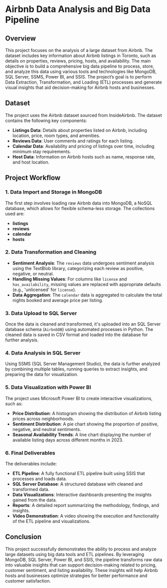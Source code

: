# Airbnb Data Analysis and Big Data Pipeline

## Overview
This project focuses on the analysis of a large dataset from Airbnb. The dataset includes key information about Airbnb listings in Toronto, such as details on properties, reviews, pricing, hosts, and availability. The main objective is to build a comprehensive big data pipeline to process, store, and analyze this data using various tools and technologies like MongoDB, SQL Server, SSMS, Power BI, and SSIS. The project’s goal is to perform Data Extraction, Transformation, and Loading (ETL) processes and generate visual insights that aid decision-making for Airbnb hosts and businesses.

## Dataset
The project uses the Airbnb dataset sourced from InsideAirbnb. The dataset contains the following key components:
- **Listings Data**: Details about properties listed on Airbnb, including location, price, room types, and amenities.
- **Reviews Data**: User comments and ratings for each listing.
- **Calendar Data**: Availability and pricing of listings over time, including minimum stay requirements.
- **Host Data**: Information on Airbnb hosts such as name, response rate, and host location.

## Project Workflow

### 1. **Data Import and Storage in MongoDB**
The first step involves loading raw Airbnb data into MongoDB, a NoSQL database, which allows for flexible schema-less storage. The collections used are:
- **listings**
- **reviews**
- **calendar**
- **hosts**

### 2. **Data Transformation and Cleaning**
- **Sentiment Analysis**: The `reviews` data undergoes sentiment analysis using the TextBlob library, categorizing each review as positive, negative, or neutral.
- **Handling Missing Values**: For columns like `license` and `has_availability`, missing values are replaced with appropriate defaults (e.g., 'unlicensed' for `license`).
- **Data Aggregation**: The `calendar` data is aggregated to calculate the total nights booked and average price per listing.

### 3. **Data Upload to SQL Server**
Once the data is cleaned and transformed, it's uploaded into an SQL Server database schema (`AirbnbDB`) using automated processes in Python. The cleaned data is saved in CSV format and loaded into the database for further analysis.

### 4. **Data Analysis in SQL Server**
Using SSMS (SQL Server Management Studio), the data is further analyzed by combining multiple tables, running queries to extract insights, and preparing the data for visualization.

### 5. **Data Visualization with Power BI**
The project uses Microsoft Power BI to create interactive visualizations, such as:
- **Price Distribution**: A histogram showing the distribution of Airbnb listing prices across neighborhoods.
- **Sentiment Distribution**: A pie chart showing the proportion of positive, negative, and neutral sentiments.
- **Seasonal Availability Trends**: A line chart displaying the number of available listing days across different months in 2023.

### 6. **Final Deliverables**
The deliverables include:
- **ETL Pipeline**: A fully functional ETL pipeline built using SSIS that processes and loads data.
- **SQL Server Database**: A structured database with cleaned and transformed data.
- **Data Visualizations**: Interactive dashboards presenting the insights gained from the data.
- **Reports**: A detailed report summarizing the methodology, findings, and insights.
- **Video Demonstration**: A video showing the execution and functionality of the ETL pipeline and visualizations.

## Conclusion
This project successfully demonstrates the ability to process and analyze large datasets using big data tools and ETL pipelines. By leveraging MongoDB, SQL Server, Power BI, and SSIS, the pipeline transforms raw data into valuable insights that can support decision-making related to pricing, customer sentiment, and listing availability. These insights will help Airbnb hosts and businesses optimize strategies for better performance and customer satisfaction.
